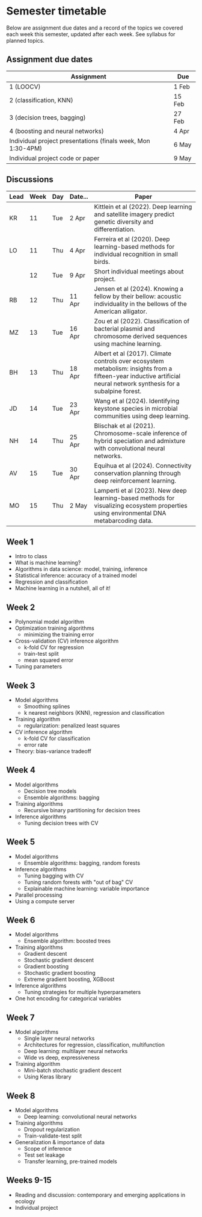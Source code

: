 # Semester timetable

Below are assignment due dates and a record of the topics we covered each week this semester, updated after each week. See syllabus for planned topics.




## Assignment due dates
| Assignment                                                   | Due    |
| ------------------------------------------------------------ | ------ |
| 1 (LOOCV)                                                    | 1 Feb  |
| 2 (classification, KNN)                                      | 15 Feb |
| 3 (decision trees, bagging)                                  | 27 Feb |
| 4 (boosting and neural networks)                             | 4 Apr  |
| Individual project presentations (finals week, Mon 1:30-4PM) | 6 May  |
| Individual project code or paper                             | 9 May  |



## Discussions

| Lead | Week | Day  | Date... | Paper                                                        |
| ---- | ---- | ---- | ------- | ------------------------------------- |
| KR   | 11   | Tue  | 2 Apr   | Kittlein et al (2022). Deep learning and satellite imagery predict genetic diversity and differentiation. |
| LO   | 11   | Thu  | 4 Apr   | Ferreira et al (2020). Deep learning-based methods for individual recognition in small birds. |
|      | 12   | Tue  | 9 Apr   | Short individual meetings about project. |
| RB   | 12   | Thu  | 11 Apr  | Jensen et al (2024). Knowing a fellow by their bellow: acoustic individuality in the bellows of the American alligator. |
| MZ   | 13   | Tue  | 16 Apr  | Zou et al (2022). Classification of bacterial plasmid and chromosome derived sequences using machine learning. |
| BH   | 13   | Thu  | 18 Apr  | Albert et al (2017). Climate controls over ecosystem metabolism: insights from a fifteen-year inductive artificial neural network synthesis for a subalpine forest. |
| JD   | 14   | Tue  | 23 Apr  | Wang et al (2024). Identifying keystone species in microbial communities using deep learning. |
| NH   | 14   | Thu  | 25 Apr  | Blischak et al (2021). Chromosome-scale inference of hybrid speciation and admixture with convolutional neural networks. |
| AV   | 15   | Tue  | 30 Apr  | Equihua et al (2024). Connectivity conservation planning through deep reinforcement learning. |
| MO   | 15   | Thu  | 2 May   | Lamperti et al (2023). New deep learning-based methods for visualizing ecosystem properties using environmental DNA metabarcoding data. |



## Week 1
* Intro to class
* What is machine learning?
* Algorithms in data science: model, training, inference
* Statistical inference: accuracy of a trained model
* Regression and classification
* Machine learning in a nutshell, all of it!



## Week 2

* Polynomial model algorithm
* Optimization training algorithms
  * minimizing the training error
* Cross-validation (CV) inference algorithm
  * k-fold CV for regression
  * train-test split
  * mean squared error
* Tuning parameters



## Week 3

* Model algorithms
  * Smoothing splines
  * k nearest neighbors (KNN), regression and classification
* Training algorithm
  * regularization: penalized least squares
* CV inference algorithm
  * k-fold CV for classification
  * error rate
* Theory: bias-variance tradeoff



## Week 4

* Model algorithms
  * Decision tree models
  * Ensemble algorithms: bagging
* Training algorithms
  * Recursive binary partitioning for decision trees
* Inference algorithms
  * Tuning decision trees with CV



## Week 5

* Model algorithms
  * Ensemble algorithms: bagging, random forests
* Inference algorithms
  * Tuning bagging with CV
  * Tuning random forests with "out of bag" CV
  * Explainable machine learning: variable importance
* Parallel processing
* Using a compute server



## Week 6

* Model algorithms
  * Ensemble algorithm: boosted trees
* Training algorithms
  * Gradient descent
  * Stochastic gradient descent
  * Gradient boosting
  * Stochastic gradient boosting
  * Extreme gradient boosting, XGBoost
* Inference algorithms
  * Tuning strategies for multiple hyperparameters
* One hot encoding for categorical variables



## Week 7

* Model algorithms
  * Single layer neural networks
  * Architectures for regression, classification, multifunction
  * Deep learning: multilayer neural networks
  * Wide vs deep, expressiveness
* Training algorithm
  * Mini-batch stochastic gradient descent
  * Using Keras library



## Week 8

* Model algorithms
  * Deep learning: convolutional neural networks
* Training algorithms
  * Dropout regularization
  * Train-validate-test split
* Generalization & importance of data
  * Scope of inference
  * Test set leakage
  * Transfer learning, pre-trained models



## Weeks 9-15

* Reading and discussion: contemporary and emerging applications in ecology
* Individual project
